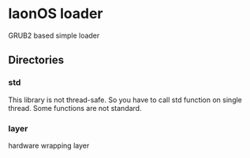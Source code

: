 # laonOS loader
GRUB2 based simple loader

## Directories
### std
This library is not thread-safe. So you have to call std function on single thread. Some functions are not standard.
### layer
hardware wrapping layer

